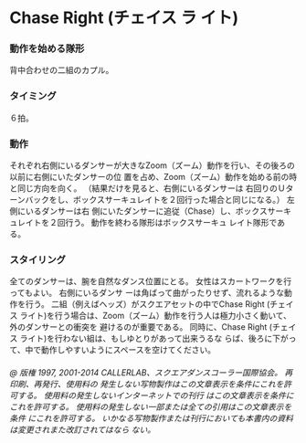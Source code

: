 

# Chase Right (チェイス ラ イト)
### 動作を始める隊形
 背中合わせの二組のカプル。

### タイミング
 ６拍。

### 動作
 それぞれ右側にいるダンサーが大きなZoom（ズーム）動作を行い、その後ろの以前に右側にいたダンサーの位 置を占め、Zoom（ズーム）動作を始める前の時と同じ方向を向く。 （結果だけを見ると、右側にいるダンサーは 右回りのＵターンバックをし、ボックスサーキュレイトを２回行った場合と同じになる。） 左側にいるダンサーは右 側にいたダンサーに追従（Chase）し、ボックスサーキュレイトを２回行う。 動作を終わる隊形はボックスサーキュ レイト隊形である。

### スタイリング

全てのダンサーは、腕を自然なダンス位置にとる。 女性はスカートワークを行ってもよい。 右側にいるダンサ ーは角ばって曲がったりせず、流れるような動作を行う。 二組（例えばヘッズ）がスクエアセットの中でChase Right (チェイス ライト)を行う場合は、Zoom（ズーム）動作を行う人は極力小さく動いて、外のダンサーとの衝突を 避けるのが重要である。 同時に、Chase Right (チェイス ライト)を行わない組は、もしゆとりがあって出来うるな らば、後ろに下がって、中で動作しやすいようにスペースを空けてください。

###### @ 版権 1997, 2001-2014 CALLERLAB、スクエアダンスコーラー国際協会。 再印刷、再発行、使用料の 発生しない写物製作はこの文章表示を条件にこれを許可する。 使用料の発生しないインターネットでの刊行 はこの文章表示を条件にこれを許可する。 使用料の発生しない一部または全ての引用はこの文章表示を条件 にこれを許可する。 いかなる写物製作または刊行においても本書内の資料は変更されまた改訂されてはなら ない。


